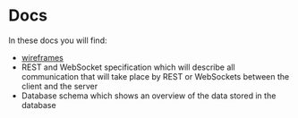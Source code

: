 # Docs
In these docs you will find:
 - [wireframes](wireframes.md)
 - REST and WebSocket specification which will describe all communication that will take place by REST or WebSockets between the client and the server
 - Database schema which shows an overview of the data stored in the database